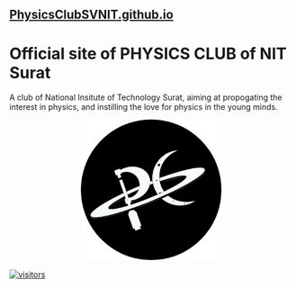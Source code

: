 ## [PhysicsClubSVNIT.github.io](https://PhysicsClubSVNIT.github.io)

# Official site of PHYSICS CLUB of NIT Surat
A club of National Insitute of Technology Surat, aiming at propogating the interest in physics, and instilling the love for physics in the young minds.

<p align="center">
	<img width="250" src="https://github.com/PhysicsClubSVNIT/PhysicsClubSVNIT.github.io/blob/main/assets/images/pc.png?raw=true">
</p>

[![visitors](https://visitor-counter-adithyarao3103.vercel.app/show?name=physics-club&tb=000000&cf=000000&cb=ffffff&text=Visitors%20since%2001-11-24)](https://visitor-counter-adithyarao3103.vercel.app)
